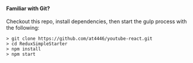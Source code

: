 
#### Familiar with Git?
Checkout this repo, install dependencies, then start the gulp process with the following:

```
> git clone https://github.com/at4446/youtube-react.git
> cd ReduxSimpleStarter
> npm install
> npm start
```
